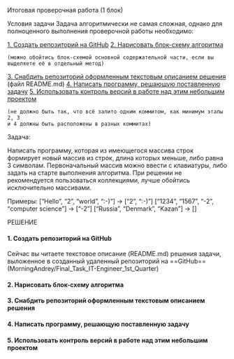 Итоговая проверочная работа (1 блок)

Условия задачи
Задача алгоритмически не самая сложная, однако для полноценного выполнения проверочной работы необходимо:

[1. Создать репозиторий на GitHub](#1-создать-репозиторий-на-github)
[2. Нарисовать блок-схему алгоритма](#2-нарисовать-блок-схему-алгоритма)

    (можно обойтись блок-схемой основной содержательной части, если вы выделяете её в отдельный метод)
[3. Снабдить репозиторий оформленным текстовым описанием решения](#3-снабдить-репозиторий-оформленным-текстовым-описанием-решения) (файл README.md)
[4. Написать программу, решающую поставленную задачу](#4-написать-программу-решающую-поставленную-задачу)
[5. Использовать контроль версий в работе над этим небольшим проектом](#5-использовать-контроль-версий-в-работе-над-этим-небольшим-проектом) 

    (не должно быть так, что всё залито одним коммитом, как минимум этапы 2, 3 
    и 4 должны быть расположены в разных коммитах)
   
Задача:

Написать программу, которая из имеющегося массива строк формирует новый массив из строк, длина которых меньше, либо равна 3 символам. Первоначальный массив можно ввести с клавиатуры, либо задать на старте выполнения алгоритма. При решении не рекомендуется пользоваться коллекциями, лучше обойтись исключительно массивами.

Примеры:
[“Hello”, “2”, “world”, “:-)”] → [“2”, “:-)”]
[“1234”, “1567”, “-2”, “computer science”] → [“-2”]
[“Russia”, “Denmark”, “Kazan”] → []

РЕШЕНИЕ

#### 1. Создать репозиторий на GitHub
  Сейчас вы читаете текстовое описание (README.md) решения задачи, выложенное в созданный удаленный репозиторий на ==GitHub== (MorningAndrey/Final_Task_IT-Engineer_1st_Quarter)

#### 2. Нарисовать блок-схему алгоритма

#### 3. Снабдить репозиторий оформленным текстовым описанием решения

#### 4. Написать программу, решающую поставленную задачу

#### 5. Использовать контроль версий в работе над этим небольшим проектом



